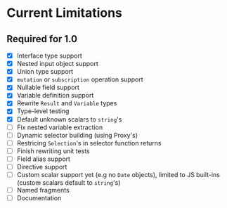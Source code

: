 # Current Limitations

## Required for 1.0
- [x] Interface type support
- [x] Nested input object support
- [x] Union type support
- [x] `mutation` or `subscription` operation support
- [x] Nullable field support
- [x] Variable definition support
- [x] Rewrite `Result` and `Variable` types
- [x] Type-level testing
- [x] Default unknown scalars to `string`'s
- [ ] Fix nested variable extraction
- [ ] Dynamic selector building (using Proxy's)
- [ ] Restricing `Selection`'s in selector function returns
- [ ] Finish rewriting unit tests
- [ ] Field alias support
- [ ] Directive support
- [ ] Custom scalar support yet (e.g no `Date` objects), limited to JS built-ins (custom scalars default to `string`'s)
- [ ] Named fragments
- [ ] Documentation